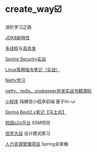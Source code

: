 # create_way:ballot_box_with_check:
 进阶学习之路

[JDK8新特性](JDK8)

[多线程](Concurrency)与[高并发](HighConcurrency)

[Spring Security实战](securityDemo)

[Linux常用指令笔记（实战）](Linux)

[Netty学习](NettyStudy)

[netty、redis、zookeeper并发实战书籍源码](netty、redis、zookeeper)

[小程序](NewYearDemo) 纯微信小程序前端 基于lin-ui

[Spring Boot2.x笔记【马士兵】](SpringBootNote)

[校园o2o平台](SSM_Eshop)  SSM项目

[坦克大战](tank)  设计模式练习

[人力资源管理项目](SaaS-iHRM)  Spring全家桶




